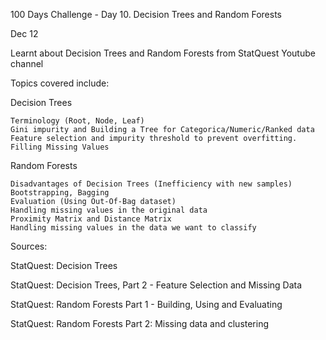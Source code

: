  100 Days Challenge - Day 10.
Decision Trees and Random Forests

Dec 12


Learnt about Decision Trees and Random Forests from StatQuest Youtube channel


Topics covered include:

Decision Trees

    Terminology (Root, Node, Leaf)
    Gini impurity and Building a Tree for Categorica/Numeric/Ranked data
    Feature selection and impurity threshold to prevent overfitting.
    Filling Missing Values

Random Forests

    Disadvantages of Decision Trees (Inefficiency with new samples)
    Bootstrapping, Bagging
    Evaluation (Using Out-Of-Bag dataset)
    Handling missing values in the original data
    Proximity Matrix and Distance Matrix
    Handling missing values in the data we want to classify



Sources:


StatQuest: Decision Trees

StatQuest: Decision Trees, Part 2 - Feature Selection and Missing Data


StatQuest: Random Forests Part 1 - Building, Using and Evaluating

StatQuest: Random Forests Part 2: Missing data and clustering


